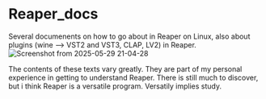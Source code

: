 # Reaper_docs

Several documenents on how to go about in Reaper on Linux, also about plugins (wine --> VST2 and VST3, CLAP, LV2) in Reaper. 
![Screenshot from 2025-05-29 21-04-28](https://github.com/user-attachments/assets/cc69f163-0c14-4f20-9f90-72d78b2d5ce5)

The contents of these texts vary greatly. They are part of my personal experience in getting to understand Reaper. There is still much to discover, but i think Reaper is a versatile program. Versatily implies study.
